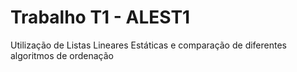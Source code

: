# Trabalho T1 - ALEST1

Utilização de Listas Lineares Estáticas e comparação de diferentes algoritmos de ordenação
